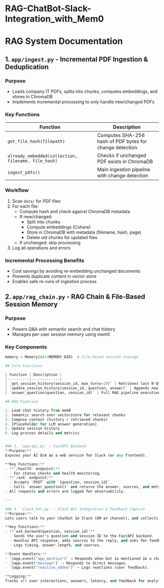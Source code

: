 # RAG-ChatBot-Slack-Integration_with_Mem0

# RAG System Documentation

## 1. `app/ingest.py` - Incremental PDF Ingestion & Deduplication

### Purpose
- Loads company IT PDFs, splits into chunks, computes embeddings, and stores in ChromaDB
- Implements incremental processing to only handle new/changed PDFs

### Key Functions
| Function | Description |
|----------|-------------|
| `get_file_hash(filepath)` | Computes SHA-256 hash of PDF bytes for change detection |
| `already_embedded(collection, filename, file_hash)` | Checks if unchanged PDF exists in ChromaDB |
| `ingest_pdfs()` | Main ingestion pipeline with change detection |

### Workflow
1. Scan `data/` for PDF files
2. For each file:
   - Compute hash and check against ChromaDB metadata
   - If new/changed:
     - Split into chunks
     - Compute embeddings (Cohere)
     - Store in ChromaDB with metadata (filename, hash, page)
     - Delete old chunks for updated files
   - If unchanged: skip processing
3. Log all operations and errors

### Incremental Processing Benefits
- Cost savings by avoiding re-embedding unchanged documents
- Prevents duplicate content in vector store
- Enables safe re-runs of ingestion process

## 2. `app/rag_chain.py` - RAG Chain & File-Based Session Memory

### Purpose
- Powers Q&A with semantic search and chat history
- Manages per-user session memory using mem0

### Key Components
```python
memory = Memory(dir=MEMORY_DIR)  # File-based session storage

## Core Functions

| Function | Description |
|----------|-------------|
| `get_session_history(session_id, max_turns=10)` | Retrieves last N Q&A pairs for context |
| `update_session_history(session_id, question, answer)` | Appends new interaction to history |
| `answer_question(question, session_id)` | Full RAG pipeline execution |

## RAG Pipeline

1. Load chat history from mem0
2. Semantic search over vectorstore for relevant chunks
3. Compose context (history + retrieved chunks)
4. [Placeholder for LLM answer generation]
5. Update session history
6. Log process details and metrics


### 3. `app/api.py` — FastAPI Backend  
**Purpose:**  
Exposes your AI Q&A as a web service for Slack (or any frontend).  

**Key Functions:**  
- **`/health` endpoint:**  
  - For status checks and health monitoring.  
- **`/ask` endpoint:**  
  - Accepts `POST` with `{question, session_id}`.  
  - Calls `answer_question()` and returns the answer, sources, and metrics.  
- All requests and errors are logged for observability.  

---

### 4. `slack_bot.py` — Slack Bot Integration & Feedback Capture  
**Purpose:**  
Lets users talk to your chatbot in Slack (DM or channel), and collects user feedback via emoji reactions.  

**Key Functions:**  
- **`ask_backend(question, session_id)`**  
  - Sends the user’s question and session ID to the FastAPI backend.  
  - Handles API response, adds sources to the reply, and asks for feedback (`👍`/`👎`).  
  - Logs timing, answer length, and sources.  

**Event Handlers:**  
- `@app.event("app_mention")` — Responds when bot is mentioned in a channel.  
- `@app.event("message")` — Responds to direct messages.  
- `@app.event("reaction_added")` — Logs reactions (user feedback).  

**Logging:**  
Tracks all user interactions, answers, latency, and feedback for analytics.  
